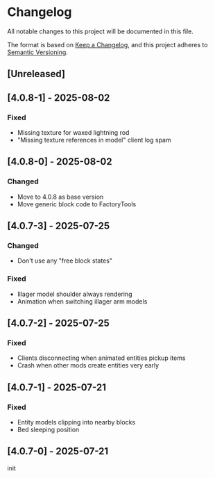 # Changelog
All notable changes to this project will be documented in this file.

The format is based on [Keep a Changelog](https://keepachangelog.com/en/1.0.0/),
and this project adheres to [Semantic Versioning](https://semver.org/spec/v2.0.0.html).

## [Unreleased]

## [4.0.8-1] - 2025-08-02
### Fixed
- Missing texture for waxed lightning rod
- "Missing texture references in model" client log spam

## [4.0.8-0] - 2025-08-02
### Changed
- Move to 4.0.8 as base version
- Move generic block code to FactoryTools

## [4.0.7-3] - 2025-07-25
### Changed
- Don't use any "free block states"

### Fixed
- Illager model shoulder always rendering
- Animation when switching illager arm models

## [4.0.7-2] - 2025-07-25
### Fixed
- Clients disconnecting when animated entities pickup items
- Crash when other mods create entities very early

## [4.0.7-1] - 2025-07-21
### Fixed
- Entity models clipping into nearby blocks
- Bed sleeping position

## [4.0.7-0] - 2025-07-21
init

